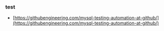 ### test
- [https://githubengineering.com/mysql-testing-automation-at-github/](https://githubengineering.com/mysql-testing-automation-at-github/)